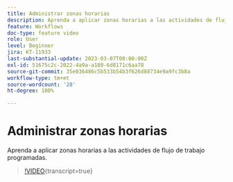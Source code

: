 ```yaml
---
title: Administrar zonas horarias
description: Aprenda a aplicar zonas horarias a las actividades de flujo de trabajo programadas.
feature: Workflows
doc-type: feature video
role: User
level: Beginner
jira: KT-11933
last-substantial-update: 2023-03-07T00:00:00Z
exl-id: 51675c2c-2022-4a9a-a180-6d8171c6aa78
source-git-commit: 35e036486c5b533b54b3f626d88734e9a9fc3b8a
workflow-type: tm+mt
source-wordcount: '28'
ht-degree: 100%

---
```


# Administrar zonas horarias

Aprenda a aplicar zonas horarias a las actividades de flujo de trabajo programadas.

>[!VIDEO](https://video.tv.adobe.com/v/3443850?quality=12&learn=on&captions=spa){transcript=true}
